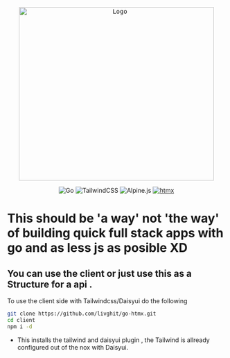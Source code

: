 <div align="center" >

<kbd>
<img src="https://cdn.dribbble.com/userupload/2624050/file/original-59266f4dea1c2aa43f2064cc0f3b165a.png?compress=1&resize=800x600&vertical=center"  alt="Logo" height="400" width="450"/>
</kbd>

![Go](https://img.shields.io/badge/go-%2300ADD8.svg?style=for-the-badge&logo=go&logoColor=white)
![TailwindCSS](https://img.shields.io/badge/tailwindcss-%2338B2AC.svg?style=for-the-badge&logo=tailwind-css&logoColor=white)
![Alpine.js](https://img.shields.io/badge/alpinejs-white.svg?style=for-the-badge&logo=alpinedotjs&logoColor=%238BC0D0)
[![htmx](https://img.shields.io/badge/htmx-%23807C8C?style=for-the-badge&logo=htmx)](https://htmx.org/)

</div>

# This should be 'a way' not 'the way' of building quick full stack apps with go and as less js as posible XD

## You can use the client or just use this as a Structure for a api .

To use the client side with Tailwindcss/Daisyui do the following

```bash
git clone https://github.com/livghit/go-htmx.git
cd client
npm i -d

```

- This installs the tailwind and daisyui plugin , the Tailwind is allready configured out of the nox with Daisyui.
